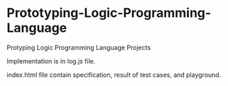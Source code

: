 # Prototyping-Logic-Programming-Language
Protyping Logic Programming Language Projects

Implementation is in log.js file.

index.html file contain specification, result of test cases, and playground. 